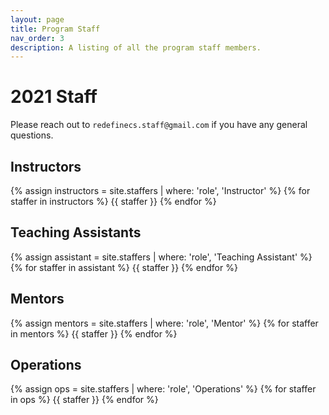 ```yaml
---
layout: page
title: Program Staff
nav_order: 3
description: A listing of all the program staff members.
---
```


# 2021 Staff

Please reach out to `redefinecs.staff@gmail.com` if you have any general questions.

## Instructors

{% assign instructors = site.staffers | where: 'role', 'Instructor' %}
{% for staffer in instructors %}
{{ staffer }}
{% endfor %}

## Teaching Assistants

{% assign assistant = site.staffers | where: 'role', 'Teaching Assistant' %}
{% for staffer in assistant %}
{{ staffer }}
{% endfor %}

## Mentors

{% assign mentors = site.staffers | where: 'role', 'Mentor' %}
{% for staffer in mentors %}
{{ staffer }}
{% endfor %}

## Operations
{% assign ops = site.staffers | where: 'role', 'Operations' %}
{% for staffer in ops %}
{{ staffer }}
{% endfor %}
